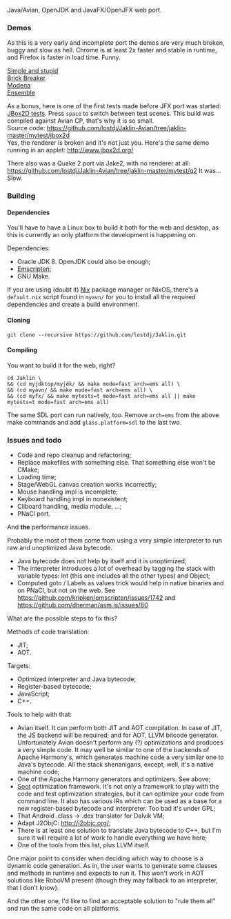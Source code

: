 Java/Avian, OpenJDK and JavaFX/OpenJFX web port.

### Demos

As this is a very early and incomplete port the demos are very much broken, buggy and slow as hell. Chrome is at least 2x faster and stable in runtime, and Firefox is faster in load time. Funny.

[Simple and stupid](http://ltp.name/Jaklin/test/stupid)  
[Brick Breaker](http://ltp.name/Jaklin/test/brickbreaker)  
[Modena](http://ltp.name/Jaklin/test/modena-uimosaic)  
[Ensemble](http://ltp.name/Jaklin/test/ensemble)  

As a bonus, here is one of the first tests made before JFX port was started: [JBox2D tests](http://ltp.name/Jaklin/test/jb2d). Press `space` to switch between test scenes. This build was compiled against Avian CP, that's why it is so small.  
Source code: https://github.com/lostdj/Jaklin-Avian/tree/jaklin-master/mytest/jbox2d  
Yes, the renderer is broken and it's not just you. Here's the same demo running in an applet: http://www.jbox2d.org/

There also was a Quake 2 port via Jake2, with no renderer at all: https://github.com/lostdj/Jaklin-Avian/tree/jaklin-master/mytest/q2 It was... Slow.

### Building

#### Dependencies
You'll have to have a Linux box to build it both for the web and desktop, as this is currently an only platform the development is happening on.

Dependencies: 
- Oracle JDK 8. OpenJDK could also be enough;
- [Emscripten](http://kripken.github.io/emscripten-site/);
- GNU Make.

If you are using (doubt it) [Nix](http://nixos.org/) package manager or NixOS, there's a `default.nix` script found in `myavn/` for you to install all the required dependencies and create a build environment.

#### Cloning

`git clone --recursive https://github.com/lostdj/Jaklin.git`

#### Compiling

You want to build it for the web, right?

```
cd Jaklin \
&& (cd myjdktop/myjdk/ && make mode=fast arch=ems all) \
&& (cd myavn/ && make mode=fast arch=ems all) \
&& (cd myfx/ && make mytests=t mode=fast arch=ems all || make mytests=t mode=fast arch=ems all)
```

The same SDL port can run natively, too. Remove `arch=ems` from the above make commands and add `glass.platform=sdl` to the last two.

### Issues and todo

- Code and repo cleanup and refactoring;
- Replace makefiles with something else. That something else won't be CMake;
- Loading time;
- Stage/WebGL canvas creation works incorrectly;
- Mouse handling impl is incomplete;
- Keyboard handling impl in nonexistent;
- Cliboard handling, media module, ...;
- PNaCl port.

And **the** performance issues.

Probably the most of them come from using a very simple interpreter to run raw and unoptimized Java bytecode.
- Java bytecode does not help by itself and it is unoptimized;
- The interpreter introduces a lot of overhead by tagging the stack with variable types: Int (this one includes all the other types) and Object;
- Computed goto / Labels as values trick would help in native binaries and on PNaCl, but not on the web. See https://github.com/kripken/emscripten/issues/1742 and https://github.com/dherman/asm.js/issues/80

What are the possible steps to fix this?

Methods of code translation:
- JIT;
- AOT.

Targets:
- Optimized interpreter and Java bytecode;
- Register-based bytecode;
- JavaScript;
- C++.

Tools to help with that:
- Avian itself. It can perform both JIT and AOT compilation. In case of JIT, the JS backend will be required; and for AOT, LLVM bitcode generator. Unfortunately Avian doesn't perform any (?) optimizations and produces a very simple code. It may well be similar to one of the backends of Apache Harmony's, which generates machine code a very similar one to Java's bytecode. All the stack shenanigans, except, well, it's a native machine code;
- One of the Apache Harmony generators and optimizers. See above;
- [Soot](http://sable.github.io/soot/) optimization framework. It's not only a framework to play with the code and test optimization strategies, but it can optimize your code from command line. It also has various IRs which can be used as a base for a new register-based bytecode and interpreter. Too bad it's under GPL;
- That Android .class -> .dex translator for Dalvik VM;
- Adapt J2ObjC: http://j2objc.org/;
- There is at least one solution to translate Java bytecode to C++, but I'm sure it will require a lot of work to handle everything we have here;
- One of the tools from this list, plus LLVM itself.

One major point to consider when deciding which way to choose is a dynamic code generation. As in, the user wants to generate some classes and methods in runtime and expects to run it. This won't work in AOT solutions like RoboVM present (though they may fallback to an interpreter, that I don't know).

And the other one, I'd like to find an acceptable solution to "rule them all" and run the same code on all platforms.

